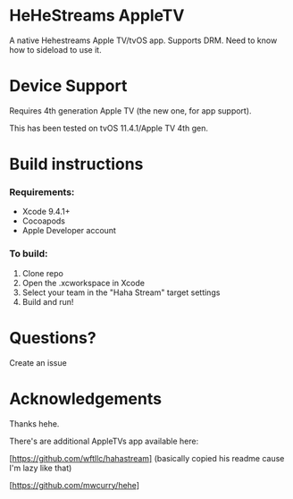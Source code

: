 # HeHeStreams AppleTV

A native Hehestreams Apple TV/tvOS app. Supports DRM. Need to know how to sideload to use it. 

# Device Support

Requires 4th generation Apple TV (the new one, for app support).

This has been tested on tvOS 11.4.1/Apple TV 4th gen.

# Build instructions

### Requirements:

- Xcode 9.4.1+
- Cocoapods
- Apple Developer account

### To build:

1. Clone repo
3. Open the .xcworkspace in Xcode
4. Select your team in the "Haha Stream" target settings
5. Build and run!

# Questions?

Create an issue

# Acknowledgements

Thanks hehe.

There's are additional AppleTVs app available here:

[https://github.com/wftllc/hahastream] (basically copied his readme cause I'm lazy like that)

[https://github.com/mwcurry/hehe]
